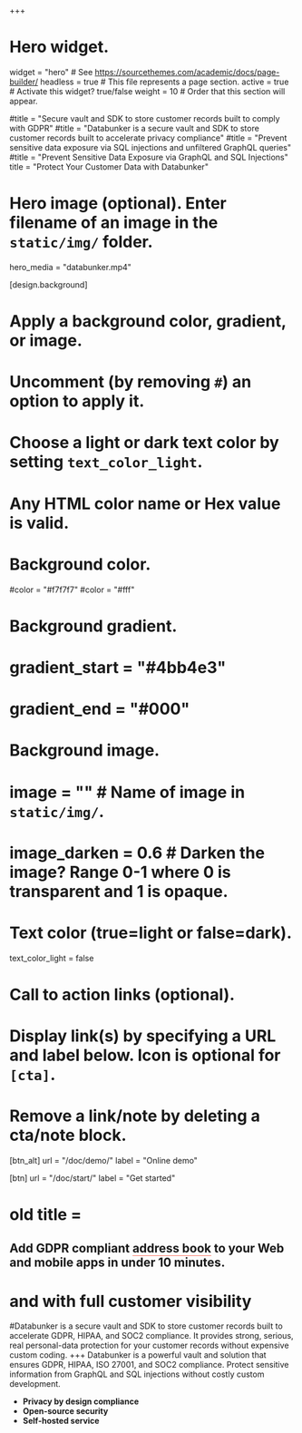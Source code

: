 +++
# Hero widget.
widget = "hero"  # See https://sourcethemes.com/academic/docs/page-builder/
headless = true  # This file represents a page section.
active = true  # Activate this widget? true/false
weight = 10  # Order that this section will appear.

#title = "Secure vault and SDK to store customer records built to comply with GDPR"
#title = "Databunker is a secure vault and SDK to store customer records built to accelerate privacy compliance"
#title = "Prevent sensitive data exposure via SQL injections and unfiltered GraphQL queries"
#title = "Prevent Sensitive Data Exposure via GraphQL and SQL Injections"
title = "Protect Your Customer Data with Databunker"

# Hero image (optional). Enter filename of an image in the `static/img/` folder.
hero_media = "databunker.mp4"

[design.background]
  # Apply a background color, gradient, or image.
  #   Uncomment (by removing `#`) an option to apply it.
  #   Choose a light or dark text color by setting `text_color_light`.
  #   Any HTML color name or Hex value is valid.

  # Background color.
  #color = "#f7f7f7"
  #color = "#fff"
  
  # Background gradient.
  # gradient_start = "#4bb4e3"
  # gradient_end = "#000"
  
  # Background image.
  # image = ""  # Name of image in `static/img/`.
  # image_darken = 0.6  # Darken the image? Range 0-1 where 0 is transparent and 1 is opaque.

  # Text color (true=light or false=dark).
  text_color_light = false

# Call to action links (optional).
#   Display link(s) by specifying a URL and label below. Icon is optional for `[cta]`.
#   Remove a link/note by deleting a cta/note block.
[btn_alt]
  url = "/doc/demo/"
  label = "Online demo"
  
[btn]
  url = "/doc/start/"
  label = "Get started"
# old title = <h2>Add GDPR compliant <span style="border-bottom: 1px solid #fc6f5c;">address book</span> to your Web and mobile apps in under 10 minutes.</h2>
# and with full customer visibility
#Databunker is a secure vault and SDK to store customer records built to accelerate GDPR, HIPAA, and SOC2 compliance. It provides strong, serious, real personal-data protection for your customer records without expensive custom coding.
+++
Databunker is a powerful vault and solution that ensures GDPR, HIPAA, ISO 27001, and SOC2 compliance. Protect sensitive information from GraphQL and SQL injections without costly custom development.
* **Privacy by design compliance**
* **Open-source security**
* **Self-hosted service**

